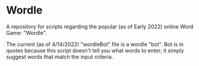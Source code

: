 # Wordle
A repository for scripts regarding the popular (as of Early 2022) online Word Game: "Wordle".

The current (as of 4/14/2022) "wordleBot" file is a wordle "bot". Bot is in quotes because this script doesn't tell you what words to enter; it simply suggest words that match the input criteria.
